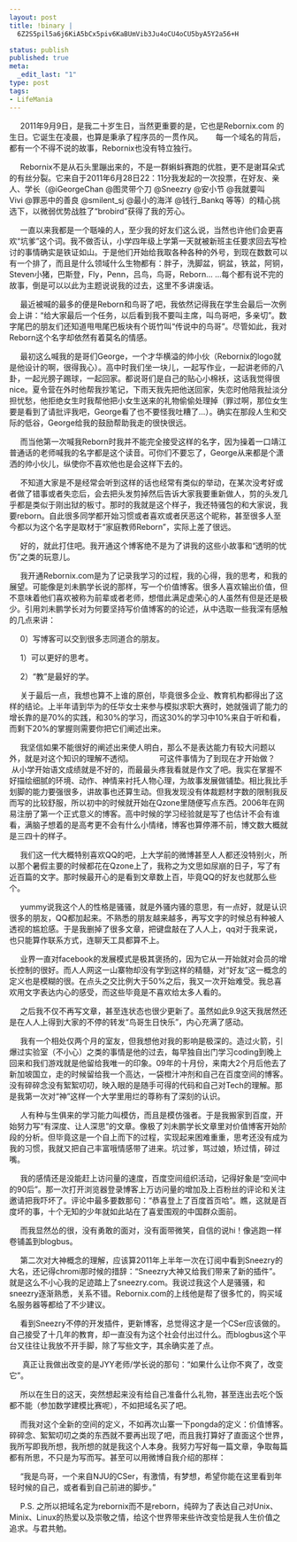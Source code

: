 ```yaml
--- 
layout: post
title: !binary |
  6Z2S5pil5a6j6KiA5bCx5piv6KaBUmVib3Ju4oCU4oCU5byA5Y2a56+H

status: publish
published: true
meta: 
  _edit_last: "1"
type: post
tags: 
- LifeMania
---
```

     2011年9月9日，是我二十岁生日，当然更重要的是，它也是Rebornix.com 的生日。它诞生在凌晨，也算是秉承了程序员的一贯作风。
     每一个域名的背后，都有一个不得不说的故事，Rebornix也没有特立独行。


     Rebornix不是从石头里蹦出来的，不是一群蝌蚪赛跑的优胜，更不是谢耳朵式的有丝分裂。它来自于2011年6月28日22：11分我发起的一次投票，在好友、亲人、学长（@iGeorgeChan @图灵带个刀 @Sneezry @安小节 @我就要叫Vivi @罪恶中的善良 @smilent_sj @最小的海洋 @钱行_Bankq 等等）的精心挑选下，以微弱优势战胜了“brobird”获得了我的芳心。


     一直以来我都是一个聒噪的人，至少我的好友们这么说，当然也许他们会更喜欢“坑爹”这个词。我不做否认，小学四年级上学第一天就被新班主任要求回去写检讨的事情确实是铁证如山。于是他们开始给我取各种各种的外号，到现在数数可以有一个排了，而且是什么领域什么生物都有：胖子，洗脚盆，铜盆，铁盆，阿铜，Steven小猪，巴斯登，Fly，Penn，吕鸟，鸟哥，Reborn... ...每个都有说不完的故事，倒是可以以此为主题说说我的过去，这里不多讲废话。

     最近被喊的最多的便是Reborn和鸟哥了吧，我依然记得我在学生会最后一次例会上讲：“给大家最后一个任务，以后看到我不要叫主席，叫鸟哥吧，多亲切”。数字尾巴的朋友们还知道甩甩尾巴板块有个斑竹叫“传说中的鸟哥”。尽管如此，我对Reborn这个名字却依然有着莫名的情感。

     最初这么喊我的是哥们George，一个才华横溢的帅小伙（Rebornix的logo就是他设计的啊，很得我心）。高中时我们坐一块儿，一起写作业，一起讲老师的八卦，一起光膀子踢球，一起回家。都说哥们是自己的贴心小棉袄，这话我觉得很nice。夏令营在外时他帮我抄笔记，下雨天我先把他送回家，失恋时他陪我扯淡分担忧愁，他拒绝女生时我帮他把小女生送来的礼物偷偷处理掉（罪过啊，那位女生要是看到了请批评我吧，George看了也不要怪我吐糟了...）。确实在那段人生和交际的低谷，George给我的鼓励帮助我走的很快很远。

     而当他第一次喊我Reborn时我并不能完全接受这样的名字，因为操着一口靖江普通话的老师喊我的名字都是这个读音。可你们不要忘了，George从来都是个潇洒的帅小伙儿，纵使你不喜欢他也是会这样下去的。


     不知道大家是不是经常会听到这样的话也经常有类似的举动，在某次没考好或者做了错事或者失恋后，会去把头发剪掉然后告诉大家我要重新做人，剪的头发几乎都是类似于刚出狱的板寸。那时的我就是这个样子，我还特骚包的和大家说，我要reborn。自此很多同学都开始习惯或者喜欢或者厌恶这个昵称，甚至很多人至今都以为这个名字是取材于“家庭教师Reborn”，实际上差了很远。




     好的，就此打住吧。我开通这个博客绝不是为了讲我的这些小故事和“透明的忧伤”之类的玩意儿。

     我开通Rebornix.com是为了记录我学习的过程，我的心得，我的思考，和我的展望。可能像是刘未鹏学长说的那样，写一个价值博客。很多人喜欢输出价值，但不意味着他们喜欢被称为前辈或者老师，想借此满足虚荣心的人虽然有但是还是极少。引用刘未鹏学长对为何要坚持写价值博客的的论述，从中选取一些我深有感触的几点来讲：

     0）写博客可以交到很多志同道合的朋友。

     1）可以更好的思考。

     2）“教”是最好的学。 

     关于最后一点，我想也算不上谁的原创，毕竟很多企业、教育机构都得出了这样的结论。上半年请到华为的任华女士来参与模拟求职大赛时，她就强调了能力的增长靠的是70%的实践，和30%的学习，而这30%的学习中10%来自于听和看，而剩下20%的掌握则需要你把它们阐述出来。

     我坚信如果不能很好的阐述出来使人明白，那么不是表达能力有较大问题以外，就是对这个知识的理解不透彻。
     
     可这件事情为了到现在才开始做？
     从小学开始语文成绩就是不好的，而最最头疼我看就是作文了吧。我实在掌握不好描绘细腻的环境、动作、神情来衬托人物心理，为故事发展做铺垫。相比我比手划脚的能力要强很多，讲故事也还算生动。但我发现没有体裁题材字数的限制我反而写的比较舒服，所以初中的时候就开始在Qzone里随便写点东西。2006年在网易注册了第一个正式意义的博客。高中时候的学习经验就是写了也估计不会有谁看，满脑子想着的是高考更不会有什么小情绪，博客也算停滞不前，博文数大概就是三四十的样子。

     我们这一代大概特别喜欢QQ的吧，上大学前的微博甚至人人都还没特别火，所以那个暑假主要的时候都花在Qzone上了，我称之为文思如尿崩的日子，写了有近百篇的文字。那时候最开心的是看到文章数上百，毕竟QQ的好友也就那么些个。

     yummy说我这个人的性格是骚骚，就是外骚内骚的意思，有一点好，就是认识很多的朋友，QQ都加起来。不熟悉的朋友越来越多，再写文字的时候总有种被人透视的尴尬感。于是我删掉了很多文章，把键盘敲在了人人上，qq对于我来说，也只能算作联系方式，连聊天工具都算不上。

     业界一直对facebook的发展模式是极其褒扬的，因为它从一开始就对会员的增长控制的很好。而人人网这一山寨物却没有学到这样的精髓，对“好友”这一概念的定义也是模糊的很。在点头之交比例大于50%之后，我又一次开始难受。我总喜欢用文字表达内心的感受，而这些毕竟是不喜欢给太多人看的。

     之后我不仅不再写文章，甚至连状态也很少更新了。虽然如此9.9这天我居然还是在人人上得到大家的不停的转发“鸟哥生日快乐”，内心充满了感动。

     我有一个相处仅两个月的室友，但我想他对我的影响是极深的。造过火箭，引爆过实验室（不小心）之类的事情是他的过去，每早独自出门学习coding到晚上回来和我们游戏就是他留给我唯一的印象。09年的十月份，来南大2个月后他去了新加坡国立，走的时候留给我一个高达，一袋橙汁冲剂和自己在百度空间的博客。没有碎碎念没有絮絮叨叨，映入眼的是随手可得的代码和自己对Tech的理解。那是我第一次对“神”这样一个大学里用烂的尊称有了深刻的认识。

     人有种与生俱来的学习能力叫模仿，而且是模仿强者。于是我搬家到百度，开始努力写“有深度、让人深思”的文章。像极了刘未鹏学长文章里对价值博客开始阶段的分析。但毕竟这是一个自上而下的过程，实现起来困难重重，思考还没有成为我的习惯，我就又把自己丰富哦情感带了进来。坑过爹，骂过娘，矫过情，碎过嘴。

     我的感情还是没能赶上访问量的速度，百度空间组织活动，记得好象是“空间中的90后”。那一次打开浏览器登录博客上万访问量的增加及上百粉丝的评论和关注邀请把我吓坏了。评论中最多要数那句：“恭喜登上了百度首页哈”。瞧，这就是百度坏的事，十个无知的少年就如此站在了喜爱围观的中国群众面前。

     而我显然怂的很，没有勇敢的面对，没有面带微笑，自信的说hi！像逃跑一样卷铺盖到blogbus。


     第二次对大神概念的理解，应该算2011年上半年一次在订阅中看到Sneezry的大名，还记得chromi那时候的措辞：“Sneezry大神又给我们带来了新的插件”。就是这么不小心我的足迹踏上了sneezry.com。我说过我这个人是骚骚，和sneezry逐渐熟悉，关系不错。Rebornix.com的上线他是帮了很多忙的，购买域名服务器等都给了不少建议。

     看到Sneezry不停的开发插件，更新博客，总觉得这才是一个CSer应该做的。自己接受了十几年的教育，却一直没有为这个社会付出过什么。而blogbus这个平台又往往让我放不开手脚，除了写些文字，其余确实差了点。

     
真正让我做出改变的是JYY老师/学长说的那句：“如果什么让你不爽了，改变它”。

     所以在生日的这天，突然想起来没有给自己准备什么礼物，甚至连出去吃个饭都不能（参加数学建模比赛呢），不如把域名买了吧。


     而我对这个全新的空间的定义，不如再次山寨一下pongda的定义：价值博客。碎碎念、絮絮叨叨之类的东西就不要再出现了吧，而且我打算好了直面这个世界，我所写即我所想，我所想的就是我这个人本身。我努力写好每一篇文章，争取每篇都有所思，不只是为写而写。甚至可以用微博自我介绍的那样：


     “我是鸟哥，一个来自NJU的CSer，有激情，有梦想，希望你能在这里看到年轻时候的自己，或者看到自己前进的脚步。”


     P.S. 之所以把域名定为rebornix而不是reborn，纯碎为了表达自己对Unix、Minix、Linux的热爱以及崇敬之情，给这个世界带来些许改变恰是我人生价值之追求。与君共勉。

